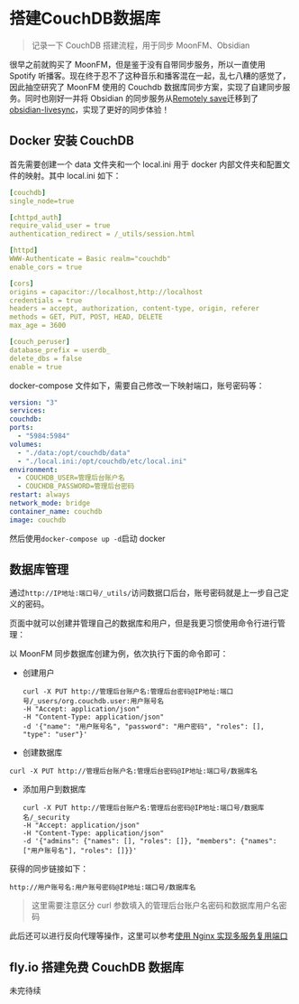 # 搭建CouchDB数据库

> 记录一下 CouchDB 搭建流程，用于同步 MoonFM、Obsidian



很早之前就购买了 MoonFM，但是鉴于没有自带同步服务，所以一直使用 Spotify 听播客。现在终于忍不了这种音乐和播客混在一起，乱七八糟的感觉了，因此抽空研究了 MoonFM 使用的 Couchdb 数据库同步方案，实现了自建同步服务。同时也刚好一并将 Obsidian 的同步服务从[Remotely save](https://github.com/remotely-save/remotely-save)迁移到了[obsidian-livesync](https://github.com/vrtmrz/obsidian-livesync)，实现了更好的同步体验！

## Docker 安装 CouchDB

首先需要创建一个 data 文件夹和一个 local.ini 用于 docker 内部文件夹和配置文件的映射。其中 local.ini 如下：

```yaml
[couchdb]
single_node=true

[chttpd_auth]
require_valid_user = true
authentication_redirect = /_utils/session.html

[httpd]
WWW-Authenticate = Basic realm="couchdb"
enable_cors = true

[cors]
origins = capacitor://localhost,http://localhost
credentials = true
headers = accept, authorization, content-type, origin, referer
methods = GET, PUT, POST, HEAD, DELETE
max_age = 3600

[couch_peruser]
database_prefix = userdb_
delete_dbs = false
enable = true

```

docker-compose 文件如下，需要自己修改一下映射端口，账号密码等：

```yaml
version: "3"
services:
couchdb:
ports:
  - "5984:5984"
volumes:
  - "./data:/opt/couchdb/data"
  - "./local.ini:/opt/couchdb/etc/local.ini"
environment:
  - COUCHDB_USER=管理后台账户名
  - COUCHDB_PASSWORD=管理后台密码
restart: always
network_mode: bridge
container_name: couchdb
image: couchdb
```

然后使用`docker-compose up -d`启动 docker

## 数据库管理

通过`http://IP地址:端口号/_utils/`访问数据口后台，账号密码就是上一步自己定义的密码。

页面中就可以创建并管理自己的数据库和用户，但是我更习惯使用命令行进行管理：

以 MoonFM 同步数据库创建为例，依次执行下面的命令即可：

- 创建用户

  ```
  curl -X PUT http://管理后台账户名:管理后台密码@IP地址:端口号/_users/org.couchdb.user:用户账号名
  -H "Accept: application/json"
  -H "Content-Type: application/json"
  -d '{"name": "用户账号名", "password": "用户密码", "roles": [], "type": "user"}'
  ```
- 创建数据库

```
curl -X PUT http://管理后台账户名:管理后台密码@IP地址:端口号/数据库名
```

- 添加用户到数据库

  ```
  curl -X PUT http://管理后台账户名:管理后台密码@IP地址:端口号/数据库名/_security
  -H "Accept: application/json"
  -H "Content-Type: application/json"
  -d '{"admins": {"names": [], "roles": []}, "members": {"names": ["用户账号名"], "roles": []}}'
  ```

获得的同步链接如下：

```
http://用户账号名:用户账号密码@IP地址:端口号/数据库名
```

> 这里需要注意区分 curl 参数填入的管理后台账户名密码和数据库用户名密码

此后还可以进行反向代理等操作，这里可以参考[使用 Nginx 实现多服务复用端口](https://www.techkoala.net/nginx_port_reuse/)

## fly.io 搭建免费 CouchDB 数据库

未完待续

